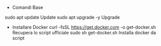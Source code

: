 - Comandi Base

sudo apt update                                                 Update
sudo apt upgrade -y                                             Upgrade

- Installare Docker
curl -fsSL https://get.docker.com -o get-docker.sh              Recupera lo script ufficiale
sudo sh get-docker.sh                                           Installa docker da script
